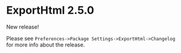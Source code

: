 # ExportHtml 2.5.0

New release!

Please see `Preferences->Package Settings->ExportHtml->Changelog`  
for more info about the release.
